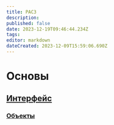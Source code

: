 ```yaml
---
title: PAC3
description: 
published: false
date: 2023-12-19T09:46:44.234Z
tags: 
editor: markdown
dateCreated: 2023-12-09T15:59:06.690Z
---
```


# Основы

## [Интерфейс](/PAC3/Интерфейс)

### [Объекты](/PAC3/objects)